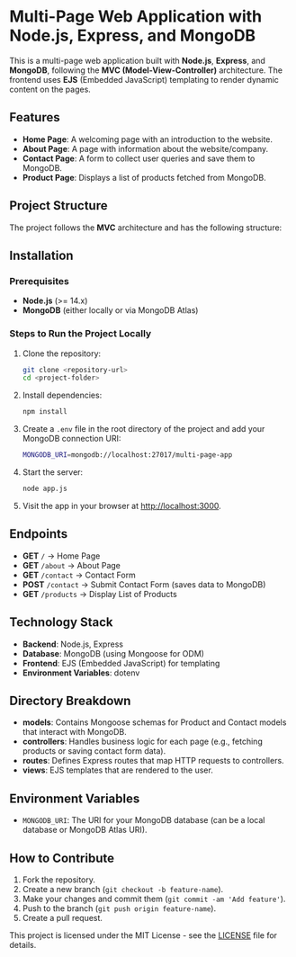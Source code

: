 # Multi-Page Web Application with Node.js, Express, and MongoDB

This is a multi-page web application built with **Node.js**, **Express**, and **MongoDB**, following the **MVC (Model-View-Controller)** architecture. The frontend uses **EJS** (Embedded JavaScript) templating to render dynamic content on the pages.

## Features

- **Home Page**: A welcoming page with an introduction to the website.
- **About Page**: A page with information about the website/company.
- **Contact Page**: A form to collect user queries and save them to MongoDB.
- **Product Page**: Displays a list of products fetched from MongoDB.

## Project Structure

The project follows the **MVC** architecture and has the following structure:


## Installation

### Prerequisites

- **Node.js** (>= 14.x)
- **MongoDB** (either locally or via MongoDB Atlas)

### Steps to Run the Project Locally

1. Clone the repository:

    ```bash
    git clone <repository-url>
    cd <project-folder>
    ```

2. Install dependencies:

    ```bash
    npm install
    ```

3. Create a `.env` file in the root directory of the project and add your MongoDB connection URI:

    ```bash
    MONGODB_URI=mongodb://localhost:27017/multi-page-app
    ```

4. Start the server:

    ```bash
    node app.js
    ```

5. Visit the app in your browser at [http://localhost:3000](http://localhost:3000).

## Endpoints

- **GET** `/` → Home Page
- **GET** `/about` → About Page
- **GET** `/contact` → Contact Form
- **POST** `/contact` → Submit Contact Form (saves data to MongoDB)
- **GET** `/products` → Display List of Products

## Technology Stack

- **Backend**: Node.js, Express
- **Database**: MongoDB (using Mongoose for ODM)
- **Frontend**: EJS (Embedded JavaScript) for templating
- **Environment Variables**: dotenv

## Directory Breakdown

- **models**: Contains Mongoose schemas for Product and Contact models that interact with MongoDB.
- **controllers**: Handles business logic for each page (e.g., fetching products or saving contact form data).
- **routes**: Defines Express routes that map HTTP requests to controllers.
- **views**: EJS templates that are rendered to the user.

## Environment Variables

- `MONGODB_URI`: The URI for your MongoDB database (can be a local database or MongoDB Atlas URI).

## How to Contribute

1. Fork the repository.
2. Create a new branch (`git checkout -b feature-name`).
3. Make your changes and commit them (`git commit -am 'Add feature'`).
4. Push to the branch (`git push origin feature-name`).
5. Create a pull request.

This project is licensed under the MIT License - see the [LICENSE](LICENSE) file for details.


